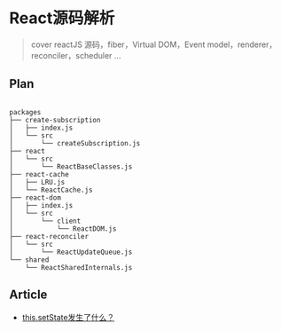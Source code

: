 # React源码解析
> cover reactJS 源码，fiber，Virtual DOM，Event model，renderer，reconciler，scheduler ...

## Plan

```

packages
├── create-subscription
│   ├── index.js
│   └── src
│       └── createSubscription.js
├── react
│   └── src
│       └── ReactBaseClasses.js
├── react-cache
│   ├── LRU.js
│   └── ReactCache.js
├── react-dom
│   ├── index.js
│   └── src
│       └── client
│           └── ReactDOM.js
├── react-reconciler
│   └── src
│       └── ReactUpdateQueue.js
└── shared
    └── ReactSharedInternals.js

```

## Article

- [this.setState发生了什么？](https://github.com/zero1five/react-unravel/blob/master/article/article_1.md)